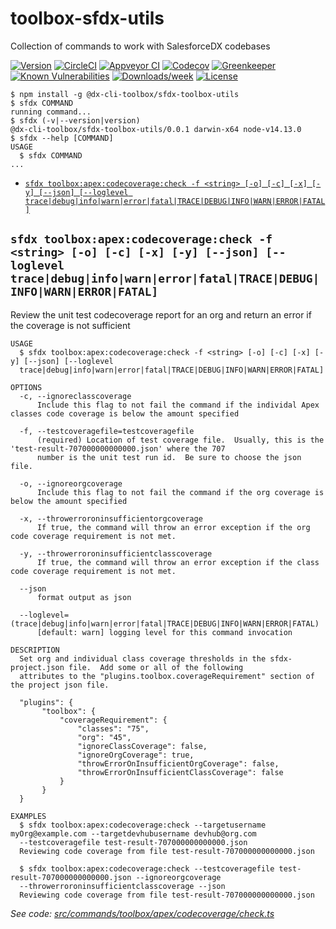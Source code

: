 toolbox-sfdx-utils
===============

Collection of commands to work with SalesforceDX codebases

[![Version](https://img.shields.io/npm/v/toolbox-sfdx-utils.svg)](https://npmjs.org/package/toolbox-sfdx-utils)
[![CircleCI](https://circleci.com/gh/RootstockMFG/toolbox-sfdx-utils/tree/master.svg?style=shield)](https://circleci.com/gh/RootstockMFG/toolbox-sfdx-utils/tree/master)
[![Appveyor CI](https://ci.appveyor.com/api/projects/status/github/RootstockMFG/toolbox-sfdx-utils?branch=master&svg=true)](https://ci.appveyor.com/project/heroku/toolbox-sfdx-utils/branch/master)
[![Codecov](https://codecov.io/gh/RootstockMFG/toolbox-sfdx-utils/branch/master/graph/badge.svg)](https://codecov.io/gh/RootstockMFG/toolbox-sfdx-utils)
[![Greenkeeper](https://badges.greenkeeper.io/RootstockMFG/toolbox-sfdx-utils.svg)](https://greenkeeper.io/)
[![Known Vulnerabilities](https://snyk.io/test/github/RootstockMFG/toolbox-sfdx-utils/badge.svg)](https://snyk.io/test/github/RootstockMFG/toolbox-sfdx-utils)
[![Downloads/week](https://img.shields.io/npm/dw/toolbox-sfdx-utils.svg)](https://npmjs.org/package/toolbox-sfdx-utils)
[![License](https://img.shields.io/npm/l/toolbox-sfdx-utils.svg)](https://github.com/RootstockMFG/toolbox-sfdx-utils/blob/master/package.json)

<!-- toc -->

<!-- tocstop -->
<!-- install -->
<!-- usage -->
```sh-session
$ npm install -g @dx-cli-toolbox/sfdx-toolbox-utils
$ sfdx COMMAND
running command...
$ sfdx (-v|--version|version)
@dx-cli-toolbox/sfdx-toolbox-utils/0.0.1 darwin-x64 node-v14.13.0
$ sfdx --help [COMMAND]
USAGE
  $ sfdx COMMAND
...
```
<!-- usagestop -->
<!-- commands -->
* [`sfdx toolbox:apex:codecoverage:check -f <string> [-o] [-c] [-x] [-y] [--json] [--loglevel trace|debug|info|warn|error|fatal|TRACE|DEBUG|INFO|WARN|ERROR|FATAL]`](#sfdx-toolboxapexcodecoveragecheck--f-string--o--c--x--y---json---loglevel-tracedebuginfowarnerrorfataltracedebuginfowarnerrorfatal)

## `sfdx toolbox:apex:codecoverage:check -f <string> [-o] [-c] [-x] [-y] [--json] [--loglevel trace|debug|info|warn|error|fatal|TRACE|DEBUG|INFO|WARN|ERROR|FATAL]`

Review the unit test codecoverage report for an org and return an error if the coverage is not sufficient

```
USAGE
  $ sfdx toolbox:apex:codecoverage:check -f <string> [-o] [-c] [-x] [-y] [--json] [--loglevel 
  trace|debug|info|warn|error|fatal|TRACE|DEBUG|INFO|WARN|ERROR|FATAL]

OPTIONS
  -c, --ignoreclasscoverage
      Include this flag to not fail the command if the individal Apex classes code coverage is below the amount specified

  -f, --testcoveragefile=testcoveragefile
      (required) Location of test coverage file.  Usually, this is the 'test-result-707000000000000.json' where the 707 
      number is the unit test run id.  Be sure to choose the json file.

  -o, --ignoreorgcoverage
      Include this flag to not fail the command if the org coverage is below the amount specified

  -x, --throwerroroninsufficientorgcoverage
      If true, the command will throw an error exception if the org code coverage requirement is not met.

  -y, --throwerroroninsufficientclasscoverage
      If true, the command will throw an error exception if the class code coverage requirement is not met.

  --json
      format output as json

  --loglevel=(trace|debug|info|warn|error|fatal|TRACE|DEBUG|INFO|WARN|ERROR|FATAL)
      [default: warn] logging level for this command invocation

DESCRIPTION
  Set org and individual class coverage thresholds in the sfdx-project.json file.  Add some or all of the following 
  attributes to the "plugins.toolbox.coverageRequirement" section of the project json file.

  "plugins": {
       "toolbox": {
           "coverageRequirement": {
               "classes": "75",
               "org": "45",
               "ignoreClassCoverage": false,
               "ignoreOrgCoverage": true,
               "throwErrorOnInsufficientOrgCoverage": false,
               "throwErrorOnInsufficientClassCoverage": false
           }
       }
  }

EXAMPLES
  $ sfdx toolbox:apex:codecoverage:check --targetusername myOrg@example.com --targetdevhubusername devhub@org.com 
  --testcoveragefile test-result-707000000000000.json
  Reviewing code coverage from file test-result-707000000000000.json

  $ sfdx toolbox:apex:codecoverage:check --testcoveragefile test-result-707000000000000.json --ignoreorgcoverage 
  --throwerroroninsufficientclasscoverage --json
  Reviewing code coverage from file test-result-707000000000000.json
```

_See code: [src/commands/toolbox/apex/codecoverage/check.ts](https://github.com/ImJohnMDaniel/sfdx-toolbox-utils/blob/v0.0.1/src/commands/toolbox/apex/codecoverage/check.ts)_
<!-- commandsstop -->
